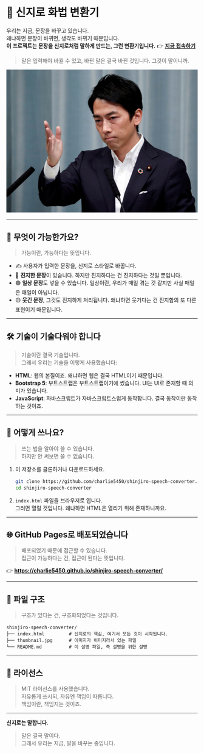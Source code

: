 # 🧠 신지로 화법 변환기

우리는 지금, 문장을 바꾸고 있습니다.  
왜냐하면 문장이 바뀌면, 생각도 바뀌기 때문입니다.  
**이 프로젝트는 문장을 신지로처럼 말하게 만드는, 그런 변환기입니다.**
👉 **[지금 접속하기](https://charlie5450.github.io/shinjiro-speech-converter/)**  

> 말은 입력해야 바뀔 수 있고, 바뀐 말은 결국 바뀐 것입니다. 그것이 말이니까.

![신지로 썸네일 이미지](./thumbnail.jpg)

---

## 🔄 무엇이 가능한가요?

> 가능이란, 가능하다는 뜻입니다.

- ✍️ 사용자가 입력한 문장을, 신지로 스타일로 바꿉니다.  
- 🔵 **진지한 문장**이 있습니다. 하지만 진지하다는 건 진지하다는 것일 뿐입니다.  
- 🟢 **일상 문장**도 넣을 수 있습니다. 일상이란, 우리가 매일 겪는 것 같지만 사실 매일은 매일이 아닙니다.  
- 🟡 **웃긴 문장**, 그것도 진지하게 처리됩니다. 왜냐하면 웃기다는 건 진지함의 또 다른 표현이기 때문입니다.

---

## 🛠 기술이 기술다워야 합니다

> 기술이란 결국 기술입니다.  
> 그래서 우리는 기술을 이렇게 사용했습니다:

- **HTML**: 웹의 본질이죠. 왜냐하면 웹은 결국 HTML이기 때문입니다.
- **Bootstrap 5**: 부트스트랩은 부트스트랩이기에 썼습니다. UI는 UI로 존재할 때 의미가 있습니다.
- **JavaScript**: 자바스크립트가 자바스크립트스럽게 동작합니다. 결국 동작이란 동작하는 것이죠.

---

## 🧪 어떻게 쓰나요?

> 쓰는 법을 알아야 쓸 수 있습니다.  
> 하지만 안 써보면 쓸 수 없습니다.

1. 이 저장소를 클론하거나 다운로드하세요.

   ```bash
   git clone https://github.com/charlie5450/shinjiro-speech-converter.git
   cd shinjiro-speech-converter
   ```

2. `index.html` 파일을 브라우저로 엽니다.  
   그러면 열릴 것입니다. 왜냐하면 HTML은 열리기 위해 존재하니까요.

---

## 🌐 GitHub Pages로 배포되었습니다

> 배포되었기 때문에 접근할 수 있습니다.  
> 접근이 가능하다는 건, 접근이 된다는 뜻입니다.

👉 **https://charlie5450.github.io/shinjiro-speech-converter/**

---

## 📁 파일 구조

> 구조가 있다는 건, 구조화되었다는 것입니다.

```
shinjiro-speech-converter/
├── index.html         # 신지로의 핵심, 여기서 모든 것이 시작됩니다.
├── thumbnail.jpg      # 이미지가 이미지라서 있는 파일
└── README.md          # 이 설명 파일, 즉 설명을 위한 설명
```

---

## 🪪 라이선스

> MIT 라이선스를 사용했습니다.  
> 자유롭게 쓰시되, 자유엔 책임이 따릅니다.  
> 책임이란, 책임지는 것이죠.

---

**신지로는 말합니다.**

> 말은 결국 말이다.  
> 그래서 우리는 지금, 말을 바꾸는 중입니다.
